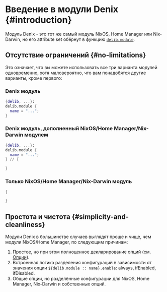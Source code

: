 # Введение в модули Denix {#introduction}
Модуль Denix - это тот же самый модуль NixOS, Home Manager или Nix-Darwin, но его attribute set обёрнут в функцию [`delib.module`](/ru/modules/structure).

## Отсутствие ограничений {#no-limitations}
Это означает, что вы можете использовать все три варианта модулей одновременно, хотя маловероятно, что вам понадобятся другие варианты, кроме первого:

### Denix модуль
```nix
{delib, ...}:
delib.module {
  name = "...";
}
```

### Denix модуль, дополненный NixOS/Home Manager/Nix-Darwin модулем
```nix
{delib, ...}:
delib.module {
  name = "...";
} // {

}
```

### Только NixOS/Home Manager/Nix-Darwin модуль
```nix
{

}
```

## Простота и чистота {#simplicity-and-cleanliness}
Модули Denix в большинстве случаев выглядят проще и чище, чем модули NixOS/Home Manager, по следующим причинам:

1. Простое, но при этом полноценное декларирование опций (см. [Опции](/ru/options/introduction)).
2. Встроенная логика разделения конфигураций в зависимости от значения опции `${delib.module :: name}.enable`: always, ifEnabled, ifDisabled.
3. Общие опции, но разделённые конфигурации для NixOS, Home Manager, Nix-Darwin и собственных опций.
